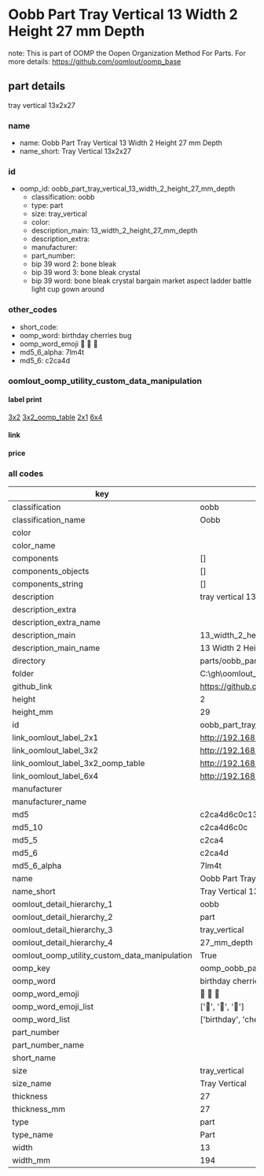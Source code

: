 # Oobb Part Tray Vertical 13 Width 2 Height 27 mm Depth  

note: This is part of OOMP the Oopen Organization Method For Parts. For more details: https://github.com/oomlout/oomp_base

##  part details
  



tray vertical 13x2x27



### name
* name: Oobb Part Tray Vertical 13 Width 2 Height 27 mm Depth
* name_short: Tray Vertical 13x2x27 
### id
* oomp_id: oobb_part_tray_vertical_13_width_2_height_27_mm_depth
  * classification: oobb
  * type: part
  * size: tray_vertical
  * color: 
  * description_main: 13_width_2_height_27_mm_depth
  * description_extra: 
  * manufacturer: 
  * part_number: 
  * bip 39 word 2: bone bleak
  * bip 39 word 3: bone bleak crystal
  * bip 39 word: bone bleak crystal bargain market aspect ladder battle light cup gown around

### other_codes
* short_code: 
* oomp_word: birthday cherries bug
* oomp_word_emoji :birthday: :cherries: :bug:
* md5_6_alpha: 7lm4t
* md5_6: c2ca4d






### oomlout_oomp_utility_custom_data_manipulation
#### label print
[3x2](http://192.168.1.245:1112/?label=oomp%207lm4t)
[3x2_oomp_table](http://192.168.1.108:1112/?label=oomp%207lm4t)
[2x1](http://192.168.1.242:1112/?label=oomp%207lm4t)
[6x4](http://192.168.1.55:1112/?label=oomp%207lm4t)    

#### link

                              

#### price







### all codes 
| key | value |  
| --- | --- |  
| classification | oobb |  
| classification_name | Oobb |  
| color |  |  
| color_name |  |  
| components | [] |  
| components_objects | [] |  
| components_string | [] |  
| description | tray vertical 13x2x27 |  
| description_extra |  |  
| description_extra_name |  |  
| description_main | 13_width_2_height_27_mm_depth |  
| description_main_name | 13 Width 2 Height 27 mm Depth |  
| directory | parts/oobb_part_tray_vertical_13_width_2_height_27_mm_depth |  
| folder | C:\gh\oomlout_oobb_version_4_generated_parts\parts\oobb_part_tray_vertical_13_width_2_height_27_mm_depth |  
| github_link | https://github.com/oomlout/oomlout_oomp_part_src/tree/main/parts/oobb_part_tray_vertical_13_width_2_height_27_mm_depth |  
| height | 2 |  
| height_mm | 29 |  
| id | oobb_part_tray_vertical_13_width_2_height_27_mm_depth |  
| link_oomlout_label_2x1 | http://192.168.1.242:1112/?label=oomp%207lm4t |  
| link_oomlout_label_3x2 | http://192.168.1.245:1112/?label=oomp%207lm4t |  
| link_oomlout_label_3x2_oomp_table | http://192.168.1.108:1112/?label=oomp%207lm4t |  
| link_oomlout_label_6x4 | http://192.168.1.55:1112/?label=oomp%207lm4t |  
| manufacturer |  |  
| manufacturer_name |  |  
| md5 | c2ca4d6c0c134f8c35c4112a6a85e0ca |  
| md5_10 | c2ca4d6c0c |  
| md5_5 | c2ca4 |  
| md5_6 | c2ca4d |  
| md5_6_alpha | 7lm4t |  
| name | Oobb Part Tray Vertical 13 Width 2 Height 27 mm Depth |  
| name_short | Tray Vertical 13x2x27  |  
| oomlout_detail_hierarchy_1 | oobb |  
| oomlout_detail_hierarchy_2 | part |  
| oomlout_detail_hierarchy_3 | tray_vertical |  
| oomlout_detail_hierarchy_4 | 27_mm_depth |  
| oomlout_oomp_utility_custom_data_manipulation | True |  
| oomp_key | oomp_oobb_part_tray_vertical_13_width_2_height_27_mm_depth |  
| oomp_word | birthday cherries bug |  
| oomp_word_emoji | :birthday: :cherries: :bug: |  
| oomp_word_emoji_list | [':birthday:', ':cherries:', ':bug:'] |  
| oomp_word_list | ['birthday', 'cherries', 'bug'] |  
| part_number |  |  
| part_number_name |  |  
| short_name |  |  
| size | tray_vertical |  
| size_name | Tray Vertical |  
| thickness | 27 |  
| thickness_mm | 27 |  
| type | part |  
| type_name | Part |  
| width | 13 |  
| width_mm | 194 |  
